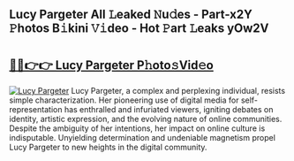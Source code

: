 ## Lucy Pargeter All 𝙻eaked 𝙽u𝚍es - Part-x2Y 𝙿hotos B𝚒kini 𝚅𝚒deo - Hot 𝙿art 𝙻eaks yOw2V

# <h2><a href="http://ld0jnnv.urlbe.top/?page=Lucy+Pargeter">🔗🔗👉👉 Lucy Pargeter P𝚑oto𝚜Vid𝚎o</a></h2>

[![Lucy Pargeter](https://i.imgur.com/eBuTRDB.gif)](http://ld0jnnv.urlbe.top/?page=Lucy+Pargeter)
Lucy Pargeter, a complex and perplexing individual, resists simple characterization. Her pioneering use of digital media for self-representation has enthralled and infuriated viewers, igniting debates on identity, artistic expression, and the evolving nature of online communities. Despite the ambiguity of her intentions, her impact on online culture is indisputable. Unyielding determination and undeniable magnetism propel Lucy Pargeter to new heights in the digital community.
